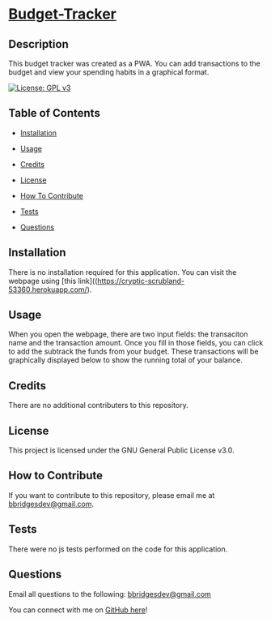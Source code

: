 # [Budget-Tracker](https://cryptic-scrubland-53360.herokuapp.com/)

## Description

This budget tracker was created as a PWA. You can add transactions to the budget and view your spending habits in a graphical format.

[![License: GPL v3](https://img.shields.io/badge/License-GPLv3-blue.svg)](https://www.gnu.org/licenses/gpl-3.0)

## Table of Contents

- [Installation](#installation)

- [Usage](#usage)

- [Credits](#credits)

- [License](#license)

- [How To Contribute](#how-to-contribute)

- [Tests](#tests)

- [Questions](#questions)

## Installation

There is no installation required for this application. You can visit the webpage using [this link]((https://cryptic-scrubland-53360.herokuapp.com/).

## Usage

When you open the webpage, there are two input fields: the transaciton name and the transaction amount. Once you fill in those fields, you can click to add the subtrack the funds from your budget. These transactions will be graphically displayed below to show the running total of your balance.

## Credits

There are no additional contributers to this repository.

## License

This project is licensed under the GNU General Public License v3.0.

## How to Contribute

If you want to contribute to this repository, please email me at bbridgesdev@gmail.com.

## Tests

There were no js tests performed on the code for this application.

## Questions

Email all questions to the following: bbridgesdev@gmail.com

You can connect with me on [GitHub here](https://github.com/bcbridges)!
